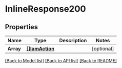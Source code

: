 # InlineResponse200

## Properties

Name | Type | Description | Notes
------------ | ------------- | ------------- | -------------
**Array** | [**[]IamAction**](IAMAction.md) |  | [optional] 

[[Back to Model list]](../README.md#documentation-for-models) [[Back to API list]](../README.md#documentation-for-api-endpoints) [[Back to README]](../README.md)


